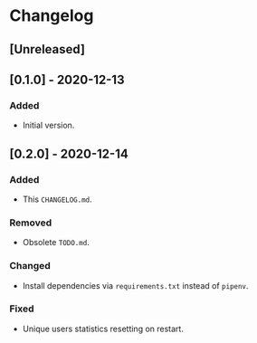 # Changelog

## [Unreleased]

## [0.1.0] - 2020-12-13
### Added
- Initial version.

## [0.2.0] - 2020-12-14
### Added
- This ``CHANGELOG.md``.

### Removed
- Obsolete ``TODO.md``.

### Changed
- Install dependencies via ``requirements.txt`` instead of ``pipenv``.

### Fixed
- Unique users statistics resetting on restart.